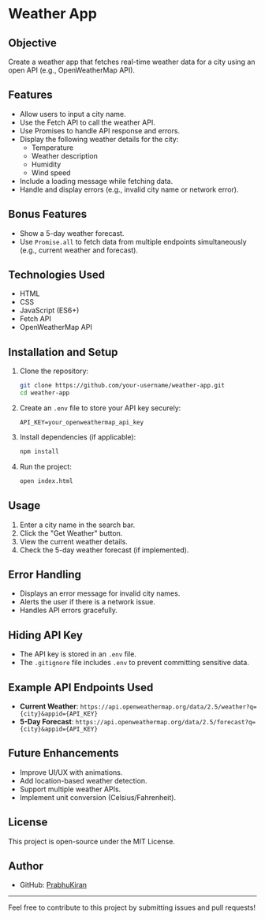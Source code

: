 # Weather App

## Objective
Create a weather app that fetches real-time weather data for a city using an open API (e.g., OpenWeatherMap API).

## Features
- Allow users to input a city name.
- Use the Fetch API to call the weather API.
- Use Promises to handle API response and errors.
- Display the following weather details for the city:
  - Temperature
  - Weather description
  - Humidity
  - Wind speed
- Include a loading message while fetching data.
- Handle and display errors (e.g., invalid city name or network error).

## Bonus Features
- Show a 5-day weather forecast.
- Use `Promise.all` to fetch data from multiple endpoints simultaneously (e.g., current weather and forecast).

## Technologies Used
- HTML
- CSS
- JavaScript (ES6+)
- Fetch API
- OpenWeatherMap API

## Installation and Setup
1. Clone the repository:
   ```bash
   git clone https://github.com/your-username/weather-app.git
   cd weather-app
   ```
2. Create an `.env` file to store your API key securely:
   ```
   API_KEY=your_openweathermap_api_key
   ```
3. Install dependencies (if applicable):
   ```bash
   npm install
   ```
4. Run the project:
   ```bash
   open index.html
   ```

## Usage
1. Enter a city name in the search bar.
2. Click the "Get Weather" button.
3. View the current weather details.
4. Check the 5-day weather forecast (if implemented).

## Error Handling
- Displays an error message for invalid city names.
- Alerts the user if there is a network issue.
- Handles API errors gracefully.

## Hiding API Key
- The API key is stored in an `.env` file.
- The `.gitignore` file includes `.env` to prevent committing sensitive data.

## Example API Endpoints Used
- **Current Weather**: `https://api.openweathermap.org/data/2.5/weather?q={city}&appid={API_KEY}`
- **5-Day Forecast**: `https://api.openweathermap.org/data/2.5/forecast?q={city}&appid={API_KEY}`

## Future Enhancements
- Improve UI/UX with animations.
- Add location-based weather detection.
- Support multiple weather APIs.
- Implement unit conversion (Celsius/Fahrenheit).

## License
This project is open-source under the MIT License.

## Author
- GitHub: [PrabhuKiran](https://github.com/Prabhukiran161)

---
Feel free to contribute to this project by submitting issues and pull requests!

